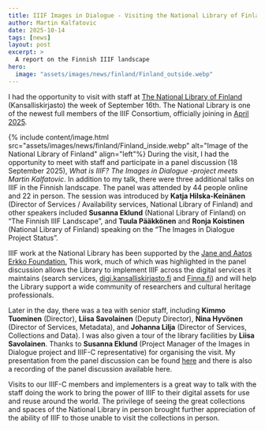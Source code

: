 ```yaml
---
title: IIIF Images in Dialogue - Visiting the National Library of Finland
author: Martin Kalfatovic
date: 2025-10-14
tags: [news]
layout: post
excerpt: >
  A report on the Finnish IIIF landscape
hero:
  image: "assets/images/news/finland/Finland_outside.webp"    
---
```


I had the opportunity to visit with staff at [The National Library of Finland](https://www.kansalliskirjasto.fi/en) (Kansalliskirjasto) the week of September 16th. The National Library is one of the newest full members of the IIIF Consortium, officially joining in [April 2025](https://iiif.io/news/2025/04/07/Finland/). 

{% include content/image.html src="assets/images/news/finland/Finland_inside.webp" alt="Image of the National Library of Finland" align="left"%}
During the visit, I had the opportunity to meet with staff and participate in a panel discussion (18 September 2025), *What is IIIF? The Images in Dialogue -project meets Martin Kalfatovic*. In addition to my talk, there were three additional talks on IIIF in the Finnish landscape. The panel was attended by 44 people online and 22 in person. The session was introduced by **Katja Hilska-Keinänen** (Director of Services / Availability services, National Library of Finland) and other speakers included **Susanna Eklund** (National Library of Finland) on “The Finnish IIIF Landscape”, and **Tuula Pääkkönen** and **Ronja Koistinen** (National Library of Finland) speaking on the “The Images in Dialogue Project Status”. 

IIIF work at the National Library has been supported by the [Jane and Aatos Erkko Foundation.](https://jaes.fi/en/donations-granted/donations2024/) This work, much of which was highlighted in the panel discussion allows the Library to implement IIIF across the digital services it maintains (search services, [digi.kansalliskirjasto.fi](digi.kansalliskirjasto.fi) and [Finna.fi](Finna.fi)) and will help the Library support a wide community of researchers and cultural heritage professionals.

Later in the day, there was a tea with senior staff, including **Kimmo Tuominen** (Director), **Liisa Savolainen** (Deputy Director), **Nina Hyvönen** (Director of Services, Metadata), and **Johanna Lilja** (Director of Services, Collections and Data). I was also given a tour of the library facilities by **Liisa Savolainen**. Thanks to **Susanna Eklund** (Project Manager of the Images in Dialogue project and IIIF-C representative) for organising the visit. My presentation from the panel discussion can be found [here](https://doi.org/10.5281/zenodo.17295338) and there is also a recording of the panel discussion available here. 

Visits to our IIIF-C members and implementers is a great way to talk with the staff doing the work to bring the power of IIIF to their digital assets for use and reuse around the world. The privilege of seeing the great collections and spaces of the National Library in person brought further appreciation of the ability of IIIF to those unable to visit the collections in person.
